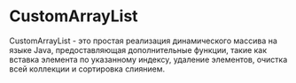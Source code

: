 
# CustomArrayList

CustomArrayList - это простая реализация динамического массива на языке Java, предоставляющая дополнительные функции, такие как вставка элемента по указанному индексу, удаление элементов, очистка всей коллекции и сортировка слиянием.
